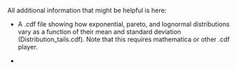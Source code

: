 All additional information that might be helpful is here:

- A .cdf file showing how exponential, pareto, and lognormal distributions vary as a 
function of their mean and standard deviation (Distribution_tails.cdf). Note that this requires mathematica or other .cdf player. 

- 
